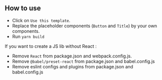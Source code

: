 ## How to use

- Click on `Use this template`.
- Replace the placeholder components (`Button` and `Title`) by your own components.
- Run `yarn build`

If you want to create a JS lib without React :

- Remove `React` from package.json and webpack.config.js.
- Remove `@babel/preset-react` from package.json and babel.config.js
- Remove eslint configs and plugins from package.json and babel.config.js
